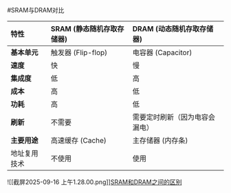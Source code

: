 #SRAM与DRAM对比 

| 特性       | SRAM (静态随机存取存储器) | DRAM (动态随机存取存储器) |
| :------- | :--------------- | :--------------- |
| **基本单元** | 触发器 (Flip-flop)  | 电容器 (Capacitor)  |
| **速度**   | 快                | 慢                |
| **集成度**  | 低                | 高                |
| **成本**   | 高                | 低                |
| **功耗**   | 高                | 低                |
| **刷新**   | 不需要              | 需要定时刷新（因为电容会漏电）  |
| **主要用途** | 高速缓存 (Cache)     | 主存储器 (内存条)       |
| 地址复用技术   | 不使用              | 使用               |

![[截屏2025-09-16 上午1.28.00.png]][SRAM和DRAM之间的区别](https://www.guru99.com/zh-CN/sram-vs-dram-difference.html) 